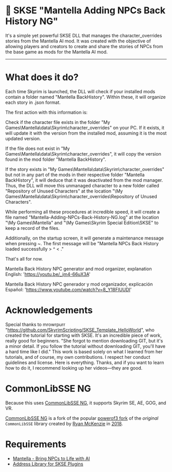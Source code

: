 # 📜 SKSE "Mantella Adding NPCs Back History NG"

It's a simple yet powerful SKSE DLL that manages the character_overrides stories from the Mantella AI mod. It was created with the objective of allowing players and creators to create and share the stories of NPCs from the base game as mods for the Mantella AI mod.

---

# What does it do?

Each time Skyrim is launched, the DLL will check if your installed mods contain a folder named "Mantella BackHistory". Within these, it will organize each story in .json format.

The first action with this information is:

Check if the character file exists in the folder "My Games\Mantella\data\Skyrim\character_overrides" on your PC. If it exists, it will update it with the version from the installed mod, assuming it is the most updated version.

If the file does not exist in "My Games\Mantella\data\Skyrim\character_overrides", it will copy the version found in the mod folder "Mantella BackHistory".

If the story exists in "My Games\Mantella\data\Skyrim\character_overrides" but not in any part of the mods in their respective folder "Mantella BackHistory", it will deduce that it was deactivated from the mod manager. Thus, the DLL will move this unmanaged character to a new folder called "Repository of Unused Characters" at the location "\My Games\Mantella\data\Skyrim\character_overrides\Repository of Unused Characters".

While performing all these procedures at incredible speed, it will create a file named "Mantella-Adding-NPCs-Back-History-NG.log" at the location "\My Games\Mantella" and "\My Games\Skyrim Special Edition\SKSE" to keep a record of the files.

Additionally, on the startup screen, it will generate a maintenance message when pressing ~. The first message will be "Mantella NPCs Back History loaded successfully > ^ < ."

That's all for now.

Mantella Back History NPC generator and mod organizer, explanation English: 'https://youtu.be/_jm4-66uX3A'

Mantella Back History NPC generador y mod organizador, explicación Español: 'https://www.youtube.com/watch?v=8_Y18FlUUDI'

# Acknowledgements

Special thanks to mrowrpurr "https://github.com/SkyrimScripting/SKSE_Template_HelloWorld", who created the tutorial for starting with SKSE. It's an incredible piece of work, really good for beginners. "She forgot to mention downloading GIT, but it's a minor detail. If you follow the tutorial without downloading GIT, you'll have a hard time like I did." This work is based solely on what I learned from her tutorials, and of course, my own contributions. I respect her conduct guidelines and license. Here is everything. Thanks, and if you want to learn how to do it, I recommend looking up her videos—they are good.

# CommonLibSSE NG

Because this uses [CommonLibSSE NG](https://github.com/CharmedBaryon/CommonLibSSE-NG), it supports Skyrim SE, AE, GOG, and VR.

[CommonLibSSE NG](https://github.com/CharmedBaryon/CommonLibSSE-NG) is a fork of the popular [powerof3 fork](https://github.com/powerof3/CommonLibSSE) of the _original_ `CommonLibSSE` library created by [Ryan McKenzie](https://github.com/Ryan-rsm-McKenzie) in [2018](https://github.com/Ryan-rsm-McKenzie/CommonLibSSE/commit/224773c424bdb8e36c761810cdff0fcfefda5f4a).

# Requirements

- [Mantella - Bring NPCs to Life with AI](https://www.nexusmods.com/skyrimspecialedition/mods/98631)
- [Address Library for SKSE Plugins](https://www.nexusmods.com/skyrimspecialedition/mods/32444)
